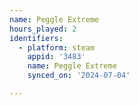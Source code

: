 ```yaml
---
name: Peggle Extreme
hours_played: 2
identifiers:
  - platform: steam
    appid: '3483'
    name: Peggle Extreme
    synced_on: '2024-07-04'

---
```

